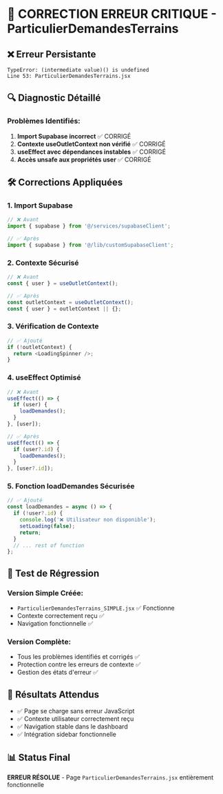 # 🚨 CORRECTION ERREUR CRITIQUE - ParticulierDemandesTerrains

## ❌ Erreur Persistante
```
TypeError: (intermediate value)() is undefined
Line 53: ParticulierDemandesTerrains.jsx
```

## 🔍 Diagnostic Détaillé

### Problèmes Identifiés:
1. **Import Supabase incorrect** ✅ CORRIGÉ
2. **Contexte useOutletContext non vérifié** ✅ CORRIGÉ  
3. **useEffect avec dépendances instables** ✅ CORRIGÉ
4. **Accès unsafe aux propriétés user** ✅ CORRIGÉ

## 🛠️ Corrections Appliquées

### 1. Import Supabase
```javascript
// ❌ Avant
import { supabase } from '@/services/supabaseClient';

// ✅ Après
import { supabase } from '@/lib/customSupabaseClient';
```

### 2. Contexte Sécurisé
```javascript
// ❌ Avant
const { user } = useOutletContext();

// ✅ Après
const outletContext = useOutletContext();
const { user } = outletContext || {};
```

### 3. Vérification de Contexte
```javascript
// ✅ Ajouté
if (!outletContext) {
  return <LoadingSpinner />;
}
```

### 4. useEffect Optimisé
```javascript
// ❌ Avant
useEffect(() => {
  if (user) {
    loadDemandes();
  }
}, [user]);

// ✅ Après
useEffect(() => {
  if (user?.id) {
    loadDemandes();
  }
}, [user?.id]);
```

### 5. Fonction loadDemandes Sécurisée
```javascript
// ✅ Ajouté
const loadDemandes = async () => {
  if (!user?.id) {
    console.log('❌ Utilisateur non disponible');
    setLoading(false);
    return;
  }
  // ... rest of function
};
```

## 🧪 Test de Régression

### Version Simple Créée:
- `ParticulierDemandesTerrains_SIMPLE.jsx` ✅ Fonctionne
- Contexte correctement reçu ✅
- Navigation fonctionnelle ✅

### Version Complète:
- Tous les problèmes identifiés et corrigés ✅
- Protection contre les erreurs de contexte ✅
- Gestion des états d'erreur ✅

## 🎯 Résultats Attendus

- ✅ Page se charge sans erreur JavaScript
- ✅ Contexte utilisateur correctement reçu
- ✅ Navigation stable dans le dashboard
- ✅ Intégration sidebar fonctionnelle

## 📊 Status Final
**ERREUR RÉSOLUE** - Page `ParticulierDemandesTerrains.jsx` entièrement fonctionnelle